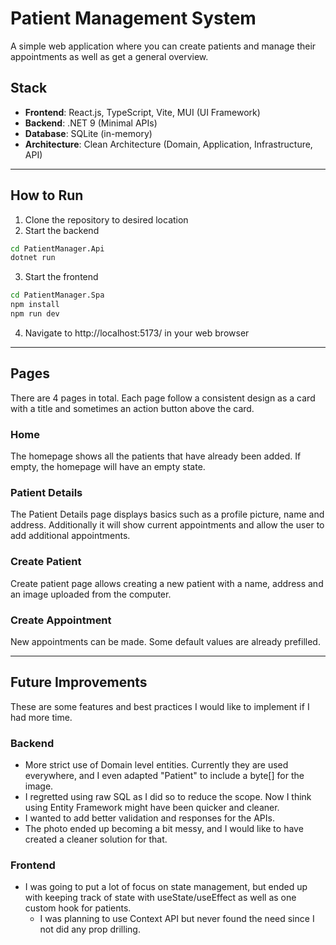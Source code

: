 # Patient Management System

A simple web application where you can create patients and manage their appointments as well as get a general overview.
## Stack

- **Frontend**: React.js, TypeScript, Vite, MUI (UI Framework)
- **Backend**: .NET 9 (Minimal APIs)
- **Database**: SQLite (in-memory)
- **Architecture**: Clean Architecture (Domain, Application, Infrastructure, API)

---

## How to Run
1. Clone the repository to desired location
2. Start the backend

```bash
cd PatientManager.Api
dotnet run
```

3. Start the frontend

```bash
cd PatientManager.Spa
npm install
npm run dev
```

4. Navigate to http://localhost:5173/ in your web browser
---

## Pages
There are 4 pages in total. Each page follow a consistent design as a card with a title and sometimes an action button above the card.
### Home
The homepage shows all the patients that have already been added. If empty, the homepage will have an empty state.

### Patient Details
The Patient Details page displays basics such as a profile picture, name and address. Additionally it will show current appointments and allow the user to add additional appointments.

### Create Patient
Create patient page allows creating a new patient with a name, address and an image uploaded from the computer.

### Create Appointment
New appointments can be made. Some default values are already prefilled.

---

## Future Improvements
These are some features and best practices I would like to implement if I had more time.

### Backend
- More strict use of Domain level entities. Currently they are used everywhere, and I even adapted "Patient" to include a byte[] for the image.
- I regretted using raw SQL as I did so to reduce the scope. Now I think using Entity Framework might have been quicker and cleaner.
- I wanted to add better validation and responses for the APIs.
- The photo ended up becoming a bit messy, and I would like to have created a cleaner solution for that. 

### Frontend
- I was going to put a lot of focus on state management, but ended up with keeping track of state with useState/useEffect as well as one custom hook for patients.
    - I was planning to use Context API but never found the need since I not did any prop drilling.